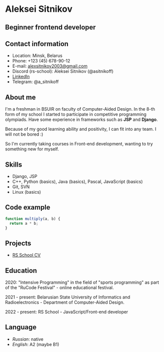# Aleksei Sitnikov

## Beginner frontend developer

## Contact information

* Location: Minsk, Belarus
* Phone: +123 (45) 678-90-12
* E-mail: alexsitnikov2003@gmail.com
* Discord (rs-school): Aleksei Sitnikov (@asitnikoff)
* [LinkedIn](https://www.linkedin.com/in/aleksei-sitnikov-2b5638212/)
* Telegram: @a_sitnikoff

## About me

I'm a freshman in BSUIR on faculty of Computer-Aided Design. In the 8-th form of my school I started to participate in competitive programming olympiads. Have some experience in frameworks such as **JSP** and **Django**.

Because of my good learning ability and positivity, I can fit into any team. I will not be bored :)

So I'm currently taking courses in Front-end development, wanting to try something new for myself.

## Skills

* Django, JSP
* C++, Python (basics), Java (basics), Pascal, JavaScript (basics)
* Git, SVN
* Linux (basics)

## Code example

```javascript
function multiply(a, b) {
  return a * b;
}
```

## Projects

* [RS School CV](https://asitnikoff.github.io/rsschool-cv/)

## Education

2020: "Intensive Programming" in the field of "sports programming" as part of the "RuCode Festival" - online educational festival.

2021 - present: Belarusian State University of Informatics and Radioelectronics - Department of Computer-Aided Design.

2022 - present: RS School - JavaScript/Front-end developer

## Language

* *Russian*: native
* *English*: A2 (maybe B1)
